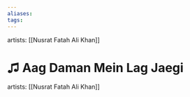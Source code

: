 ```yaml
---
aliases: 
tags: 
---
```

artists: [[Nusrat Fatah Ali Khan]]
# ♫ Aag Daman Mein Lag Jaegi
artists: [[Nusrat Fatah Ali Khan]]
